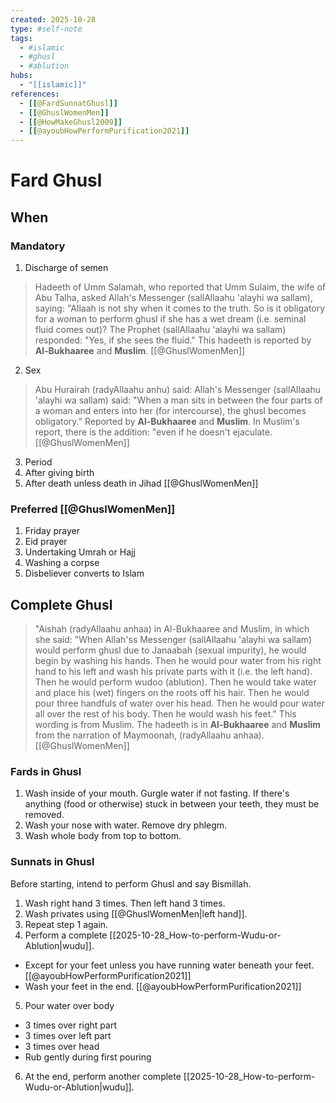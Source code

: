 ```yaml
--- 
created: 2025-10-28
type: #self-note
tags:
  - #islamic
  - #ghusl 
  - #ablution
hubs:
  - "[[islamic]]"
references:
  - [[@FardSunnatGhusl]]
  - [[@GhuslWomenMen]]
  - [[@HowMakeGhusl2009]]
  - [[@ayoubHowPerformPurification2021]]
---
```


# Fard Ghusl

## When

### Mandatory
1. Discharge of semen
  > Hadeeth of Umm Salamah, who reported that Umm Sulaim, the wife of Abu Talha, asked Allah's Messenger (sallAllaahu 'alayhi wa sallam), saying: "Allaah is not shy when it comes to the truth. So is it obligatory for a woman to perform ghusl if she has a wet dream (i.e. seminal fluid comes out)? The Prophet (sallAllaahu 'alayhi wa sallam) responded: "Yes, if she sees the fluid." This hadeeth is reported by **Al-Bukhaaree** and **Muslim**. [[@GhuslWomenMen]]
2. Sex
  > Abu Hurairah (radyAllaahu anhu) said: Allah's Messenger (sallAllaahu 'alayhi wa sallam) said: "When a man sits in between the four parts of a woman and enters into her (for intercourse), the ghusl becomes obligatory." Reported by **Al-Bukhaaree** and **Muslim**. In Muslim's report, there is the addition: "even if he doesn't ejaculate. [[@GhuslWomenMen]]
3. Period
4. After giving birth
5. After death unless death in Jihad [[@GhuslWomenMen]]

### Preferred [[@GhuslWomenMen]]
1. Friday prayer
2. Eid prayer
3. Undertaking Umrah or Hajj
4. Washing a corpse
5. Disbeliever converts to Islam

## Complete Ghusl

> "Aishah (radyAllaahu anhaa) in Al-Bukhaaree and Muslim, in which she said: "When Allah'ss Messenger (sallAllaahu 'alayhi wa sallam) would perform ghusl due to Janaabah (sexual impurity), he would begin by washing his hands. Then he would pour water from his right hand to his left and wash his private parts with it (i.e. the left hand). Then he would perform wudoo (ablution). Then he would take water and place his (wet) fingers on the roots off his hair. Then he would pour three handfuls of water over his head. Then he would pour water all over the rest of his body. Then he would wash his feet." This wording is from Muslim. The hadeeth is in **Al-Bukhaaree** and **Muslim** from the narration of Maymoonah, (radyAllaahu anhaa). [[@GhuslWomenMen]]

### Fards in Ghusl 
1. Wash inside of your mouth. Gurgle water if not fasting. If there's anything (food or otherwise) stuck in between your teeth, they must be removed.
2. Wash your nose with water. Remove dry phlegm.
3. Wash whole body from top to bottom.

### Sunnats in Ghusl 
Before starting, intend to perform Ghusl and say Bismillah.

1. Wash right hand 3 times. Then left hand 3 times. 
2. Wash privates using [[@GhuslWomenMen|left hand]].
3. Repeat step 1 again.
4. Perform a complete [[2025-10-28_How-to-perform-Wudu-or-Ablution|wudu]].
  - Except for your feet unless you have running water beneath your feet. [[@ayoubHowPerformPurification2021]]
  - Wash your feet in the end. [[@ayoubHowPerformPurification2021]]
5. Pour water over body 
  - 3 times over right part 
  - 3 times over left part 
  - 3 times over head 
  - Rub gently during first pouring
6. At the end, perform another complete [[2025-10-28_How-to-perform-Wudu-or-Ablution|wudu]].
